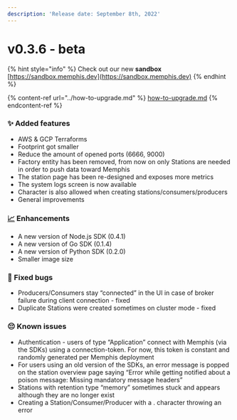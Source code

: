 ```yaml
---
description: 'Release date: September 8th, 2022'
---
```


# v0.3.6 - beta

{% hint style="info" %}
Check out our new **sandbox** [https://sandbox.memphis.dev](https://sandbox.memphis.dev)
{% endhint %}

{% content-ref url="../how-to-upgrade.md" %}
[how-to-upgrade.md](../how-to-upgrade.md)
{% endcontent-ref %}

### ✨ Added features

* AWS & GCP Terraforms
* Footprint got smaller
* Reduce the amount of opened ports (6666, 9000)
* Factory entity has been removed, from now on only Stations are needed in order to push data toward Memphis
* The station page has been re-designed and exposes more metrics
* The system logs screen is now available
* Character is also allowed when creating stations/consumers/producers
* General improvements

### [📈](https://emojipedia.org/chart-increasing/) Enhancements

* A new version of Node.js SDK (0.4.1)
* A new version of Go SDK (0.1.4)
* A new version of Python SDK (0.2.0)
* Smaller image size

### 🐛 Fixed bugs

* Producers/Consumers stay “connected” in the UI in case of broker failure during client connection - fixed
* Duplicate Stations were created sometimes on cluster mode - fixed

### 😔 Known issues&#x20;

* Authentication - users of type “Application” connect with Memphis (via the SDKs) using a connection-token. For now, this token is constant and randomly generated per Memphis deployment
* For users using an old version of the SDKs, an error message is popped on the station overview page saying “Error while getting notified about a poison message: Missing mandatory message headers”
* Stations with retention type “memory” sometimes stuck and appears although they are no longer exist
* Creating a Station/Consumer/Producer with a . character throwing an error
